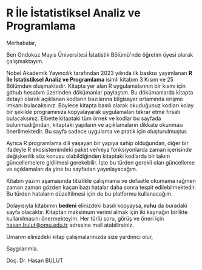 # R İle İstatistiksel Analiz ve Programlama

Merhabalar,

Ben Ondokuz Mayıs Üniversitesi İstatistik Bölümü'nde öğretim üyesi olarak çalışmaktayım. 

Nobel Akademik Yayıncılık tarafından 2023 yılında ilk baskısı yayımlanan **R İle İstatistiksel Analiz ve Programlama** isimli kitabım 3 Kısım ve 25 Bölümden oluşmaktadır.
Kitapta yer alan R uygulamalarının bir kısmı için github hesabım üzerinden dökümanlar paylaştım. 
Bu dökümanlarda kitapta detaylı olarak açıklanan kodların bazılarına bilgisayar ortamında erişme imkanı bulacaksınız.
Böylece kitapta basılı olarak okuduğunuz kodları kolay bir şekilde programınıza kopyalayarak uygulamaları tekrar etme fırsatı bulacaksınız.
Elbette kitaptaki tüm örnek ve kodlar bu sayfada bulunmadığından, kitaptaki yapıların ve açıklamaların dikkate okunması önerilmektedir.
Bu sayfa sadece uygulama ve pratik için oluşturulmuştur.

Ayrıca R programlama dili yaşayan bir yapıya sahip olduğundan, diğer bir ifadeyle R ekosistemindeki paket ve/veya fonksiyonlarda zaman içerisinde değişkenlik söz konusu olabildiğinden kitaptaki kodlarda bir takım güncellemelere gidilmesi gerekebilir.
İşte bu türden gerekli olan güncelleme ve açıklamaları da yine bu sayfadan yayınlayacağım.

Kitabın yazım aşamasında titizlikle çalışmama ve defaatle okumama rağmen zaman zaman gözden kaçan bazı hatalar daha sonra tespit edilebilmektedir. 
Bu türden hataların düzeltilmesi için de bu platformu kullanacağım.

Dolayısıyla kitabımın **bedeni** elinizdeki basılı kopyaysa, **ruhu** da buradaki sayfa olacaktır. Kitaptan maksimum verimi almak için iki kaynağın birlikte kullanılmasını önermekteyim.
Her türlü soru, görüş ve öneri için hasan.bulut@omu.edu.tr adresine mail atabilirsiniz.

Umarım elinizdeki kitap çalışmalarınızda size yardımcı olur,

Saygılarımla.

Doç. Dr. Hasan BULUT
